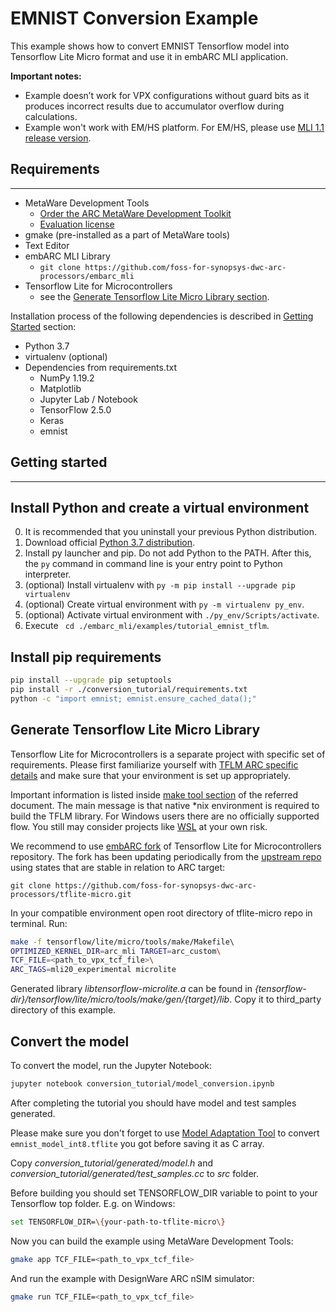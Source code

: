EMNIST Conversion Example
========================================================================
This example shows how to convert EMNIST Tensorflow model into Tensorflow Lite Micro format and use it in embARC MLI application.

 **Important notes:**
 * Example doesn’t work for VPX configurations without guard bits as it produces incorrect results due to accumulator overflow during calculations.
 * Example won't work with EM/HS platform. For EM/HS, please use [MLI 1.1 release version](https://github.com/foss-for-synopsys-dwc-arc-processors/embarc_mli/tree/Release_1.1/examples/tutorial_emnist_tflm).

## Requirements
---------------
* MetaWare Development Tools
    * [Order the ARC MetaWare Development Toolkit](https://www.synopsys.com/dw/ipdir.php?ds=sw_metaware)
    * [Evaluation license](https://eval.synopsys.com/)
* gmake (pre-installed as a part of MetaWare tools)
* Text Editor
* embARC MLI Library
    * `git clone https://github.com/foss-for-synopsys-dwc-arc-processors/embarc_mli`
* Tensorflow Lite for Microcontrollers
    * see the [Generate Tensorflow Lite Micro Library section](#generate-tensorflow-lite-micro-library).


Installation process of the following dependencies is described in [Getting Started](#getting-started) section:
* Python 3.7
* virtualenv (optional)
* Dependencies from requirements.txt
    * NumPy 1.19.2
    * Matplotlib
    * Jupyter Lab / Notebook
    * TensorFlow 2.5.0
    * Keras
    * emnist 
    
## Getting started
---------------

## Install Python and create a virtual environment

0. It is recommended that you uninstall your previous Python distribution.
1. Download official [Python 3.7 distribution](https://www.python.org/ftp/python/3.7.4/python-3.7.4-amd64.exe).
2. Install py launcher and pip. Do not add Python to the PATH. After this, the `py` command in command line is your entry point to Python interpreter.
3. (optional) Install virtualenv with `py -m pip install --upgrade pip virtualenv`
4. (optional) Create virtual environment with `py -m virtualenv py_env`.
5. (optional) Activate virtual environment with `./py_env/Scripts/activate`.
6. Execute ` cd ./embarc_mli/examples/tutorial_emnist_tflm`.

## Install pip requirements
```bash
pip install --upgrade pip setuptools
pip install -r ./conversion_tutorial/requirements.txt
python -c "import emnist; emnist.ensure_cached_data();"
```
## Generate Tensorflow Lite Micro Library
Tensorflow Lite for Microcontrollers is a separate project with specific set of requirements. 
Please first familiarize yourself with [TFLM ARC specific details](https://github.com/foss-for-synopsys-dwc-arc-processors/tflite-micro/blob/main/tensorflow/lite/micro/tools/make/targets/arc/README.md) and make sure that your environment is set up appropriately. 

Important information is listed inside [make tool section](https://github.com/foss-for-synopsys-dwc-arc-processors/tflite-micro/tree/main/tensorflow/lite/micro/tools/make/targets/arc#make-tool) of the referred document. 
The main message is that native *nix environment is required to build the TFLM library. 
For Windows users there are no officially supported flow. 
You still may consider projects like [WSL](https://en.wikipedia.org/wiki/Windows_Subsystem_for_Linux) at your own risk.

We recommend to use [embARC fork](https://github.com/foss-for-synopsys-dwc-arc-processors/tflite-micro) of Tensorflow Lite for Microcontrollers repository.
The fork has been updating periodically from the [upstream repo](https://github.com/tensorflow/tflite-micro) using states that are stable in relation to ARC target: 

    git clone https://github.com/foss-for-synopsys-dwc-arc-processors/tflite-micro.git


In your compatible environment open root directory of tflite-micro repo in terminal. Run:
```bash
make -f tensorflow/lite/micro/tools/make/Makefile\ 
OPTIMIZED_KERNEL_DIR=arc_mli TARGET=arc_custom\ 
TCF_FILE=<path_to_vpx_tcf_file>\ 
ARC_TAGS=mli20_experimental microlite
```
Generated library *libtensorflow-microlite.a* can be found in *\{tensorflow-dir\}/tensorflow/lite/micro/tools/make/gen/\{target\}/lib*. Copy it to third_party directory of this example.

## Convert the model
To convert the model, run the Jupyter Notebook:
```bash
jupyter notebook conversion_tutorial/model_conversion.ipynb
```
After completing the tutorial you should have model and test samples generated. 

Please make sure you don't forget to use [Model Adaptation Tool](https://github.com/foss-for-synopsys-dwc-arc-processors/tflite-micro/tree/arc_mli_20_temp/tensorflow/lite/micro/tools/make/targets/arc#model-adaptation-tool-experimental-feature) to convert `emnist_model_int8.tflite` you got before saving it as C array.

Copy *conversion_tutorial/generated/model.h* and *conversion_tutorial/generated/test_samples.cc* to *src* folder.

Before building you should set TENSORFLOW_DIR variable to point to your Tensorflow top folder. E.g. on Windows:
```bash
set TENSORFLOW_DIR=\{your-path-to-tflite-micro\}
```

Now you can build the example using MetaWare Development Tools:
```bash
gmake app TCF_FILE=<path_to_vpx_tcf_file>
```
And run the example with DesignWare ARC nSIM simulator:
```bash
gmake run TCF_FILE=<path_to_vpx_tcf_file>
```

